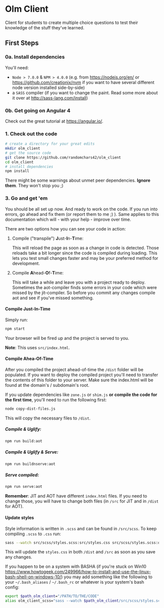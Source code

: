 # Olm Client 

Client for students to create multiple choice questions to test their knowledge of the stuff they've learned.

## First Steps

### 0a. Install dependencies

You'll need:

* `Node > 7.0.0` & `NPM > 4.0.0` (e.g. from <https://nodejs.org/en/> or <https://github.com/creationix/nvm> if you want to have several different node version installed side-by-side)
* a `SASS` compiler (if you want to change the paint. Read some more about it over at <http://sass-lang.com/install>)

### 0b. Get going on Angular 4

Check out the great tutorial at <https://angular.io/>.

### 1. Check out the code

```bash
# create a directory for your great edits
mkdir olm_client
# get the source code
git clone https://github.com/randomchars42/olm_client
cd olm_client
# install dependencies
npm install
```

There might be some warnings about unmet peer dependencies. **Ignore them**. They won't stop you ;) 

### 3. Go and get 'em

You should be all set up now. And ready to work on the code. If you run into errors, go ahead and fix them (or report them to me ;) ). Same applies to this documentation which will - with your help - improve over time.

There are two options how you can see your code in action:

1.  Compile ("transpile") **J**ust-**I**n-**T**ime:

    This will reload the page as soon as a change in code is detected. Those reloads take a bit longer since the code is compiled during loading. This lets you test small changes faster and may be your preferred method for development.

2.  Compile **A**head-**O**f-**T**ime:

    This will take a while and leave you with a project ready to deploy. Sometimes the aot-compiler finds some errors in your code which were missed by the jit-compiler. So before you commit any changes compile aot and see if you've missed something.

#### Compile Just-In-Time

Simply run:

```bash
npm start
```

Your browser will be fired up and the project is served to you.

**Note**: This uses `src/index.html`.

#### Compile Ahea-Of-Time

After you compiled the project ahead-of-time the `/dist` folder will be populated. If you want to deploy the compiled project you'll need to transfer the contents of this folder to your server. Make sure the index.html will be found at the domain's / subdomain's root.

If you update dependencies like `zone.js` or `shim.js` **or compile the code for the first time**, you'll need to run the following first:

```bash
node copy-dist-files.js
```

This will copy the necessary files to `/dist`.

##### Compile & Uglify:

```bash
npm run build:aot
```

##### Compile & Uglify & Serve:

```bash
npm run buildnserve:aot
```

##### Serve compiled:

```bash
npm run serve:aot
```

**Remember**: JIT and AOT have different `index.html` files. If you need to change those, you will have to change both files (in `/src` for JIT and in `/dist` for AOT).

#### Update styles

Style information is written in `.scss` and can be found in `/src/scss`. To keep compiling `.scss` to `.css` run:

```bash
sass --watch src/scss/styles.scss:src/styles.css src/scss/styles.scss:dist/styles.css"
```

This will update the `styles.css` in both `/dist` and `/src` as soon as you save any changes.

If you happen to be on a system with BASHA (if you're stuck on Win10 <https://www.howtogeek.com/249966/how-to-install-and-use-the-linux-bash-shell-on-windows-10/>) you may add something like the following to your `~/.bash_aliases` / `~/.bash_rc` or whatever is your system's bash config:

```bash
export $path_olm_client="/PATH/TO/THE/CODE"
alias olm_client_scss="sass --watch $path_olm_client/src/scss/styles.scss:$path_olm_client/src/styles.css $path_olm_client/src/scss/styles.scss:$path_olm_client/dist/styles.css"
```
